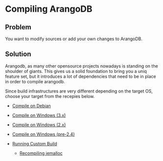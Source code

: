 Compiling ArangoDB
==================

Problem
-------

You want to modify sources or add your own changes to ArangoDB.

Solution
--------

Arangodb, as many other opensource projects nowadays is standing on the shoulder of giants.
This gives us a solid foundation to bring you a uniq feature set, but it introduces a lot of
dependencies that need to be in place in order to compile arangodb.

Since build infrastructures are very different depending on the target OS, choose your target
from the recepies below.

- [Compile on Debian](Debian.md)

- [Compile on Windows (3.x)](Windows30.md)

- [Compile on Windows (2.x)](Windows.md)

- [Compile on Windows (pre-2.4)](WindowsLegacy.md)

- [Running Custom Build](RunningCustomBuild.md)

  - [Recompiling jemalloc](jemalloc.md)
